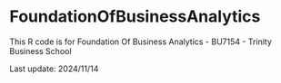 # FoundationOfBusinessAnalytics

This R code is for Foundation Of Business Analytics - BU7154 - Trinity Business School

Last update: 2024/11/14
